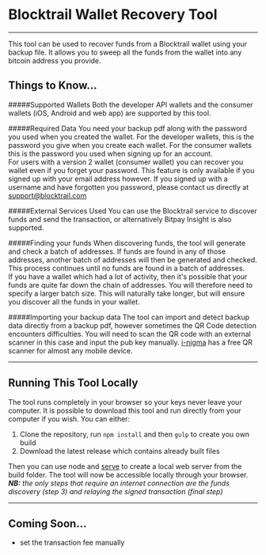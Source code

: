 # Blocktrail Wallet Recovery Tool
---------------------------------

This tool can be used to recover funds from a Blocktrail wallet using your backup file. It allows you to sweep all the funds from the wallet into any bitcoin address you provide.

## Things to Know...
#####Supported Wallets
Both the developer API wallets and the consumer wallets (iOS, Android and web app) are supported by this tool.

#####Required Data
You need your backup pdf along with the password you used when you created the wallet. For the developer wallets, this is the password you give when you create each wallet. For the consumer wallets this is the password you used when signing up for an account.  
For users with a version 2 wallet (consumer wallet) you can recover you wallet even if you forget your password. This feature is only available if you signed up with your email address however. If you signed up with a username and have forgotten you password, please contact us directly at [support@blocktrail.com](mailto:support@blocktrail.com)

#####External Services Used
You can use the Blocktrail service to discover funds and send the transaction, or alternatively Bitpay Insight is also supported.

#####Finding your funds
When discovering funds, the tool will generate and check a batch of addresses. If funds are found in any of those addresses, another batch of addresses will then be generated and checked. This process continues until no funds are found in a batch of addresses.   
If you have a wallet which had a lot of activity, then it's possible that your funds are quite far down the chain of addresses. You will therefore need to specify a larger batch size. This will naturally take longer, but will ensure you discover all the funds in your wallet.

#####Importing your backup data
The tool can import and detect backup data directly from a backup pdf, however sometimes the QR Code detection encounters difficulties. You will need to scan the QR code with an external scanner in this case and input the pub key manually. [i-nigma](http://www.i-nigma.com/downloadi-nigmareader.html) has a free QR scanner for almost any mobile device. 
  
--------------------------------  
  
## Running This Tool Locally
The tool runs completely in your browser so your keys never leave your computer. It is possible to download this tool and run directly from your computer if you wish. 
You can either: 
1. Clone the repository, run `npm install` and then `gulp` to create you own build
2. Download the latest release which contains already built files 

Then you can use node and [serve](https://www.npmjs.com/package/serve) to create a local web server from the build folder. The tool will now be accessible locally through your browser.  
***NB:*** *the only steps that require an internet connection are the funds discovery (step 3) and relaying the signed transaction (final step)*
  
--------------------------------  
  
## Coming Soon...
- set the transaction fee manually
